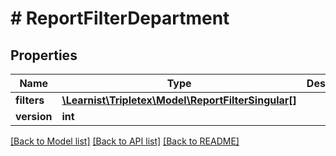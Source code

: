 # # ReportFilterDepartment

## Properties

Name | Type | Description | Notes
------------ | ------------- | ------------- | -------------
**filters** | [**\Learnist\Tripletex\Model\ReportFilterSingular[]**](ReportFilterSingular.md) |  | [optional]
**version** | **int** |  | [optional]

[[Back to Model list]](../../README.md#models) [[Back to API list]](../../README.md#endpoints) [[Back to README]](../../README.md)
